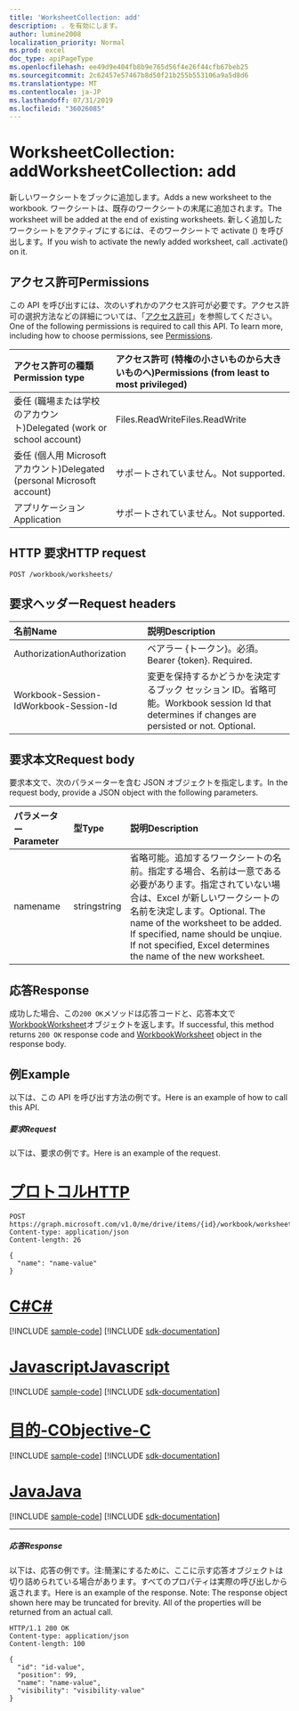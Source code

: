 ```yaml
---
title: 'WorksheetCollection: add'
description: . を有効にします。
author: lumine2008
localization_priority: Normal
ms.prod: excel
doc_type: apiPageType
ms.openlocfilehash: ee49d9e404fb8b9e765d56f4e26f44cfb67beb25
ms.sourcegitcommit: 2c62457e57467b8d50f21b255b553106a9a5d8d6
ms.translationtype: MT
ms.contentlocale: ja-JP
ms.lasthandoff: 07/31/2019
ms.locfileid: "36026085"
---
```

# <a name="worksheetcollection-add"></a><span data-ttu-id="6e456-103">WorksheetCollection: add</span><span class="sxs-lookup"><span data-stu-id="6e456-103">WorksheetCollection: add</span></span>

<span data-ttu-id="6e456-104">新しいワークシートをブックに追加します。</span><span class="sxs-lookup"><span data-stu-id="6e456-104">Adds a new worksheet to the workbook.</span></span> <span data-ttu-id="6e456-105">ワークシートは、既存のワークシートの末尾に追加されます。</span><span class="sxs-lookup"><span data-stu-id="6e456-105">The worksheet will be added at the end of existing worksheets.</span></span> <span data-ttu-id="6e456-106">新しく追加したワークシートをアクティブにするには、そのワークシートで activate () を呼び出します。</span><span class="sxs-lookup"><span data-stu-id="6e456-106">If you wish to activate the newly added worksheet, call .activate() on it.</span></span>
## <a name="permissions"></a><span data-ttu-id="6e456-107">アクセス許可</span><span class="sxs-lookup"><span data-stu-id="6e456-107">Permissions</span></span>
<span data-ttu-id="6e456-p102">この API を呼び出すには、次のいずれかのアクセス許可が必要です。アクセス許可の選択方法などの詳細については、「[アクセス許可](/graph/permissions-reference)」を参照してください。</span><span class="sxs-lookup"><span data-stu-id="6e456-p102">One of the following permissions is required to call this API. To learn more, including how to choose permissions, see [Permissions](/graph/permissions-reference).</span></span>

|<span data-ttu-id="6e456-110">アクセス許可の種類</span><span class="sxs-lookup"><span data-stu-id="6e456-110">Permission type</span></span>      | <span data-ttu-id="6e456-111">アクセス許可 (特権の小さいものから大きいものへ)</span><span class="sxs-lookup"><span data-stu-id="6e456-111">Permissions (from least to most privileged)</span></span>              |
|:--------------------|:---------------------------------------------------------|
|<span data-ttu-id="6e456-112">委任 (職場または学校のアカウント)</span><span class="sxs-lookup"><span data-stu-id="6e456-112">Delegated (work or school account)</span></span> | <span data-ttu-id="6e456-113">Files.ReadWrite</span><span class="sxs-lookup"><span data-stu-id="6e456-113">Files.ReadWrite</span></span>    |
|<span data-ttu-id="6e456-114">委任 (個人用 Microsoft アカウント)</span><span class="sxs-lookup"><span data-stu-id="6e456-114">Delegated (personal Microsoft account)</span></span> | <span data-ttu-id="6e456-115">サポートされていません。</span><span class="sxs-lookup"><span data-stu-id="6e456-115">Not supported.</span></span>    |
|<span data-ttu-id="6e456-116">アプリケーション</span><span class="sxs-lookup"><span data-stu-id="6e456-116">Application</span></span> | <span data-ttu-id="6e456-117">サポートされていません。</span><span class="sxs-lookup"><span data-stu-id="6e456-117">Not supported.</span></span> |

## <a name="http-request"></a><span data-ttu-id="6e456-118">HTTP 要求</span><span class="sxs-lookup"><span data-stu-id="6e456-118">HTTP request</span></span>
<!-- { "blockType": "ignored" } -->
```http
POST /workbook/worksheets/

```
## <a name="request-headers"></a><span data-ttu-id="6e456-119">要求ヘッダー</span><span class="sxs-lookup"><span data-stu-id="6e456-119">Request headers</span></span>
| <span data-ttu-id="6e456-120">名前</span><span class="sxs-lookup"><span data-stu-id="6e456-120">Name</span></span>       | <span data-ttu-id="6e456-121">説明</span><span class="sxs-lookup"><span data-stu-id="6e456-121">Description</span></span>|
|:---------------|:----------|
| <span data-ttu-id="6e456-122">Authorization</span><span class="sxs-lookup"><span data-stu-id="6e456-122">Authorization</span></span>  | <span data-ttu-id="6e456-p103">ベアラー {トークン}。必須。</span><span class="sxs-lookup"><span data-stu-id="6e456-p103">Bearer {token}. Required.</span></span> |
| <span data-ttu-id="6e456-125">Workbook-Session-Id</span><span class="sxs-lookup"><span data-stu-id="6e456-125">Workbook-Session-Id</span></span>  | <span data-ttu-id="6e456-p104">変更を保持するかどうかを決定するブック セッション ID。省略可能。</span><span class="sxs-lookup"><span data-stu-id="6e456-p104">Workbook session Id that determines if changes are persisted or not. Optional.</span></span>|

## <a name="request-body"></a><span data-ttu-id="6e456-128">要求本文</span><span class="sxs-lookup"><span data-stu-id="6e456-128">Request body</span></span>
<span data-ttu-id="6e456-129">要求本文で、次のパラメーターを含む JSON オブジェクトを指定します。</span><span class="sxs-lookup"><span data-stu-id="6e456-129">In the request body, provide a JSON object with the following parameters.</span></span>

| <span data-ttu-id="6e456-130">パラメーター</span><span class="sxs-lookup"><span data-stu-id="6e456-130">Parameter</span></span>    | <span data-ttu-id="6e456-131">型</span><span class="sxs-lookup"><span data-stu-id="6e456-131">Type</span></span>   |<span data-ttu-id="6e456-132">説明</span><span class="sxs-lookup"><span data-stu-id="6e456-132">Description</span></span>|
|:---------------|:--------|:----------|
|<span data-ttu-id="6e456-133">name</span><span class="sxs-lookup"><span data-stu-id="6e456-133">name</span></span>|<span data-ttu-id="6e456-134">string</span><span class="sxs-lookup"><span data-stu-id="6e456-134">string</span></span>|<span data-ttu-id="6e456-p105">省略可能。追加するワークシートの名前。指定する場合、名前は一意である必要があります。指定されていない場合は、Excel が新しいワークシートの名前を決定します。</span><span class="sxs-lookup"><span data-stu-id="6e456-p105">Optional. The name of the worksheet to be added. If specified, name should be unqiue. If not specified, Excel determines the name of the new worksheet.</span></span>|

## <a name="response"></a><span data-ttu-id="6e456-139">応答</span><span class="sxs-lookup"><span data-stu-id="6e456-139">Response</span></span>

<span data-ttu-id="6e456-140">成功した場合、この`200 OK`メソッドは応答コードと、応答本文で[WorkbookWorksheet](../resources/worksheet.md)オブジェクトを返します。</span><span class="sxs-lookup"><span data-stu-id="6e456-140">If successful, this method returns `200 OK` response code and [WorkbookWorksheet](../resources/worksheet.md) object in the response body.</span></span>

## <a name="example"></a><span data-ttu-id="6e456-141">例</span><span class="sxs-lookup"><span data-stu-id="6e456-141">Example</span></span>
<span data-ttu-id="6e456-142">以下は、この API を呼び出す方法の例です。</span><span class="sxs-lookup"><span data-stu-id="6e456-142">Here is an example of how to call this API.</span></span>
##### <a name="request"></a><span data-ttu-id="6e456-143">要求</span><span class="sxs-lookup"><span data-stu-id="6e456-143">Request</span></span>
<span data-ttu-id="6e456-144">以下は、要求の例です。</span><span class="sxs-lookup"><span data-stu-id="6e456-144">Here is an example of the request.</span></span>

# <a name="httptabhttp"></a>[<span data-ttu-id="6e456-145">プロトコル</span><span class="sxs-lookup"><span data-stu-id="6e456-145">HTTP</span></span>](#tab/http)
<!-- {
  "blockType": "request",
  "name": "worksheetcollection_add"
}-->
```http
POST https://graph.microsoft.com/v1.0/me/drive/items/{id}/workbook/worksheets/add
Content-type: application/json
Content-length: 26

{
  "name": "name-value"
}
```
# <a name="ctabcsharp"></a>[<span data-ttu-id="6e456-146">C#</span><span class="sxs-lookup"><span data-stu-id="6e456-146">C#</span></span>](#tab/csharp)
[!INCLUDE [sample-code](../includes/snippets/csharp/worksheetcollection-add-csharp-snippets.md)]
[!INCLUDE [sdk-documentation](../includes/snippets/snippets-sdk-documentation-link.md)]

# <a name="javascripttabjavascript"></a>[<span data-ttu-id="6e456-147">Javascript</span><span class="sxs-lookup"><span data-stu-id="6e456-147">Javascript</span></span>](#tab/javascript)
[!INCLUDE [sample-code](../includes/snippets/javascript/worksheetcollection-add-javascript-snippets.md)]
[!INCLUDE [sdk-documentation](../includes/snippets/snippets-sdk-documentation-link.md)]

# <a name="objective-ctabobjc"></a>[<span data-ttu-id="6e456-148">目的-C</span><span class="sxs-lookup"><span data-stu-id="6e456-148">Objective-C</span></span>](#tab/objc)
[!INCLUDE [sample-code](../includes/snippets/objc/worksheetcollection-add-objc-snippets.md)]
[!INCLUDE [sdk-documentation](../includes/snippets/snippets-sdk-documentation-link.md)]

# <a name="javatabjava"></a>[<span data-ttu-id="6e456-149">Java</span><span class="sxs-lookup"><span data-stu-id="6e456-149">Java</span></span>](#tab/java)
[!INCLUDE [sample-code](../includes/snippets/java/worksheetcollection-add-java-snippets.md)]
[!INCLUDE [sdk-documentation](../includes/snippets/snippets-sdk-documentation-link.md)]

---


##### <a name="response"></a><span data-ttu-id="6e456-150">応答</span><span class="sxs-lookup"><span data-stu-id="6e456-150">Response</span></span>
<span data-ttu-id="6e456-p106">以下は、応答の例です。注:簡潔にするために、ここに示す応答オブジェクトは切り詰められている場合があります。すべてのプロパティは実際の呼び出しから返されます。</span><span class="sxs-lookup"><span data-stu-id="6e456-p106">Here is an example of the response. Note: The response object shown here may be truncated for brevity. All of the properties will be returned from an actual call.</span></span>
<!-- {
  "blockType": "response",
  "truncated": true,
  "@odata.type": "microsoft.graph.workbookWorksheet"
} -->
```http
HTTP/1.1 200 OK
Content-type: application/json
Content-length: 100

{
  "id": "id-value",
  "position": 99,
  "name": "name-value",
  "visibility": "visibility-value"
}
```

<!-- uuid: 8fcb5dbc-d5aa-4681-8e31-b001d5168d79
2015-10-25 14:57:30 UTC -->
<!-- {
  "type": "#page.annotation",
  "description": "WorksheetCollection: add",
  "keywords": "",
  "section": "documentation",
  "tocPath": "",
  "suppressions": [
  ]
}-->
